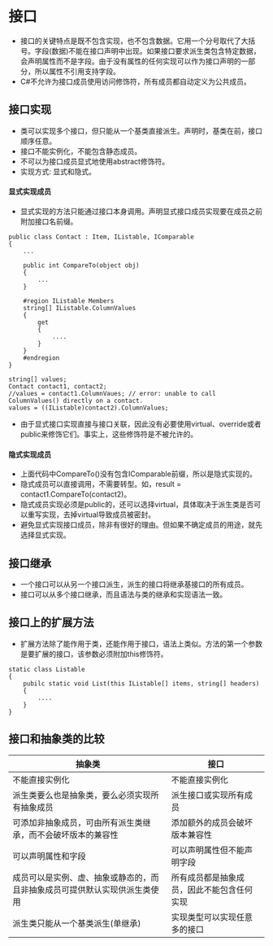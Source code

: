 # 接口

* 接口的关键特点是既不包含实现，也不包含数据。它用一个分号取代了大括号。字段(数据)不能在接口声明中出现。如果接口要求派生类包含特定数据，会声明属性而不是字段。由于没有属性的任何实现可以作为接口声明的一部分，所以属性不引用支持字段。
* C#不允许为接口成员使用访问修饰符，所有成员都自动定义为公共成员。

## 接口实现

* 类可以实现多个接口，但只能从一个基类直接派生。声明时，基类在前，接口顺序任意。
* 接口不能实例化，不能包含静态成员。
* 不可以为接口成员显式地使用abstract修饰符。
* 实现方式: 显式和隐式。

#### 显式实现成员

* 显式实现的方法只能通过接口本身调用。声明显式接口成员实现要在成员之前附加接口名前缀。
```
public class Contact : Item, IListable, IComparable
{
    ...
    
    public int CompareTo(object obj)
    {
        ...
    }
    
    #region IListable Members
    string[] IListable.ColumnValues
    {
        get
        {
            ....
        }
    }
    #endregion
}

string[] values;
Contact contact1, contact2;
//values = contact1.ColumnVaues; // error: unable to call ColumnValues() directly on a contact.
values = ((IListable)contact2).ColumnValues;
```
* 由于显式接口实现直接与接口关联，因此没有必要使用virtual、override或者public来修饰它们。事实上，这些修饰符是不被允许的。

#### 隐式实现成员

* 上面代码中CompareTo()没有包含IComparable前缀，所以是隐式实现的。
* 隐式成员可以直接调用，不需要转型。如，result = contact1.CompareTo(contact2)。
* 隐式成员实现必须是public的，还可以选择virtual，具体取决于派生类是否可以重写实现，去掉virtual导致成员被密封。
* 避免显式实现接口成员，除非有很好的理由。但如果不确定成员的用途，就先选择显式实现。

## 接口继承

* 一个接口可以从另一个接口派生，派生的接口将继承基接口的所有成员。
* 接口可以从多个接口继承，而且语法与类的继承和实现语法一致。

## 接口上的扩展方法

* 扩展方法除了能作用于类，还能作用于接口，语法上类似。方法的第一个参数是要扩展的接口，该参数必须附加this修饰符。
```
static class Listable
{
    pubilc static void List(this IListable[] items, string[] headers)
    {
        ....
    }
}
```

## 接口和抽象类的比较

| 抽象类                 | 接口         |
| ---------------------- | ------------ |
| 不能直接实例化         | 不能直接实例化    |
| 派生类要么也是抽象类，要么必须实现所有抽象成员         | 派生接口或实现所有成员    |
| 可添加非抽象成员，可由所有派生类继承，而不会破坏版本的兼容性 | 添加额外的成员会破坏版本兼容性  |
| 可以声明属性和字段  | 可以声明属性但不能声明字段 |
| 成员可以是实例、虚、抽象或静态的，而且非抽象成员可提供默认实现供派生类使用 | 所有成员都是抽象成员，因此不能包含任何实现 |
| 派生类只能从一个基类派生(单继承) | 实现类型可以实现任意多的接口 |



















